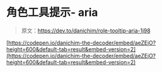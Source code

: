 # 角色工具提示- aria

> 原文：<https://dev.to/danichim/role-tooltip-aria-1j98>

[https://codepen.io/danichim-the-decoder/embed/aeZEjO?height=600&default-tab=result&embed-version=2](https://codepen.io/danichim-the-decoder/embed/aeZEjO?height=600&default-tab=result&embed-version=2)